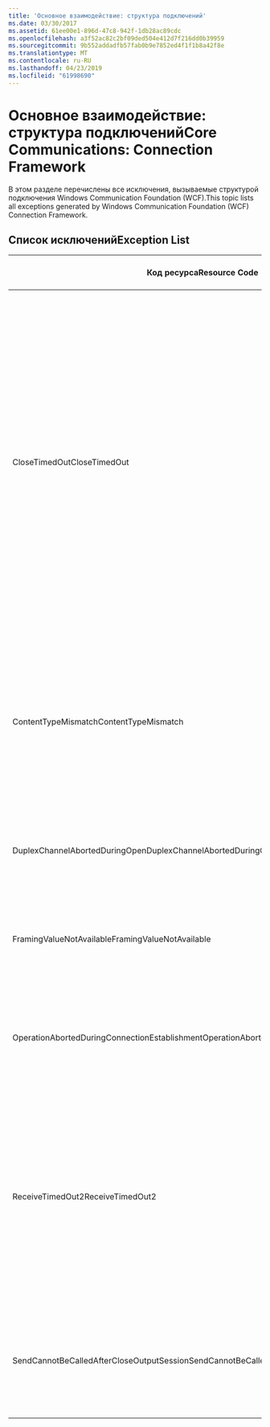 ```yaml
---
title: 'Основное взаимодействие: структура подключений'
ms.date: 03/30/2017
ms.assetid: 61ee00e1-896d-47c8-942f-1db28ac89cdc
ms.openlocfilehash: a3f52ac82c2bf09ded504e412d7f216dd0b39959
ms.sourcegitcommit: 9b552addadfb57fab0b9e7852ed4f1f1b8a42f8e
ms.translationtype: MT
ms.contentlocale: ru-RU
ms.lasthandoff: 04/23/2019
ms.locfileid: "61998690"
---
```

# <a name="core-communications-connection-framework"></a><span data-ttu-id="a7aad-102">Основное взаимодействие: структура подключений</span><span class="sxs-lookup"><span data-stu-id="a7aad-102">Core Communications: Connection Framework</span></span>
<span data-ttu-id="a7aad-103">В этом разделе перечислены все исключения, вызываемые структурой подключения Windows Communication Foundation (WCF).</span><span class="sxs-lookup"><span data-stu-id="a7aad-103">This topic lists all exceptions generated by Windows Communication Foundation (WCF) Connection Framework.</span></span>  
  
## <a name="exception-list"></a><span data-ttu-id="a7aad-104">Список исключений</span><span class="sxs-lookup"><span data-stu-id="a7aad-104">Exception List</span></span>  
  
|<span data-ttu-id="a7aad-105">Код ресурса</span><span class="sxs-lookup"><span data-stu-id="a7aad-105">Resource Code</span></span>|<span data-ttu-id="a7aad-106">Строка ресурса</span><span class="sxs-lookup"><span data-stu-id="a7aad-106">Resource String</span></span>|  
|-------------------|---------------------|  
|<span data-ttu-id="a7aad-107">CloseTimedOut</span><span class="sxs-lookup"><span data-stu-id="a7aad-107">CloseTimedOut</span></span>|<span data-ttu-id="a7aad-108">Срок ожидания метода Close истек по прошествии заданного времени.</span><span class="sxs-lookup"><span data-stu-id="a7aad-108">The Close method timed out after the specified time.</span></span> <span data-ttu-id="a7aad-109">Увеличьте время ожидания, передаваемое вызову метода Close, или увеличьте значение CloseTimeout в привязке.</span><span class="sxs-lookup"><span data-stu-id="a7aad-109">Increase the timeout value that is passed to the call to Close or increase the CloseTimeout value on the binding.</span></span> <span data-ttu-id="a7aad-110">Возможно, выделенное для этой операции время было частью более длительного времени ожидания.</span><span class="sxs-lookup"><span data-stu-id="a7aad-110">The time allotted to this operation may have been a portion of a longer timeout.</span></span>|  
|<span data-ttu-id="a7aad-111">ContentTypeMismatch</span><span class="sxs-lookup"><span data-stu-id="a7aad-111">ContentTypeMismatch</span></span>|<span data-ttu-id="a7aad-112">Указанный тип контента был отправлен службе, которая ожидала указанный.</span><span class="sxs-lookup"><span data-stu-id="a7aad-112">The specified content type was sent to a service that was expecting the specified.</span></span> <span data-ttu-id="a7aad-113">Возможно несоответствие привязок клиента и службы.</span><span class="sxs-lookup"><span data-stu-id="a7aad-113">The client and service bindings may be mismatched.</span></span>|  
|<span data-ttu-id="a7aad-114">DuplexChannelAbortedDuringOpen</span><span class="sxs-lookup"><span data-stu-id="a7aad-114">DuplexChannelAbortedDuringOpen</span></span>|<span data-ttu-id="a7aad-115">Дуплексный канал к указанному был закрыт во время процесса Open.</span><span class="sxs-lookup"><span data-stu-id="a7aad-115">The duplex channel to the specified terminated during the Open process.</span></span>|  
|<span data-ttu-id="a7aad-116">FramingValueNotAvailable</span><span class="sxs-lookup"><span data-stu-id="a7aad-116">FramingValueNotAvailable</span></span>|<span data-ttu-id="a7aad-117">Доступ к значению невозможен, так как оно не было полностью декодировано.</span><span class="sxs-lookup"><span data-stu-id="a7aad-117">The value cannot be accessed because it is not fully decoded.</span></span>|  
|<span data-ttu-id="a7aad-118">OperationAbortedDuringConnectionEstablishment</span><span class="sxs-lookup"><span data-stu-id="a7aad-118">OperationAbortedDuringConnectionEstablishment</span></span>|<span data-ttu-id="a7aad-119">Операция была прервана во время установления подключения к указанному.</span><span class="sxs-lookup"><span data-stu-id="a7aad-119">The operation was terminated while establishing a connection to the specified.</span></span>|  
|<span data-ttu-id="a7aad-120">ReceiveTimedOut2</span><span class="sxs-lookup"><span data-stu-id="a7aad-120">ReceiveTimedOut2</span></span>|<span data-ttu-id="a7aad-121">Срок ожидания операции получения истек по прошествии заданного времени.</span><span class="sxs-lookup"><span data-stu-id="a7aad-121">The receive operation has timed out after the specified time.</span></span> <span data-ttu-id="a7aad-122">Возможно, выделенное для этой операции время было частью более длительного времени ожидания.</span><span class="sxs-lookup"><span data-stu-id="a7aad-122">The time allotted to this operation may have been a portion of a longer timeout.</span></span>|  
|<span data-ttu-id="a7aad-123">SendCannotBeCalledAfterCloseOutputSession</span><span class="sxs-lookup"><span data-stu-id="a7aad-123">SendCannotBeCalledAfterCloseOutputSession</span></span>|<span data-ttu-id="a7aad-124">Отправка сообщений по каналу после вызова метода CloseOutputSession невозможна.</span><span class="sxs-lookup"><span data-stu-id="a7aad-124">You cannot send messages on a channel after CloseOutputSession has been called.</span></span>|
